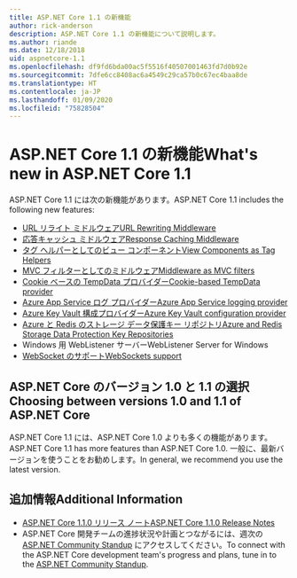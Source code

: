 ```yaml
---
title: ASP.NET Core 1.1 の新機能
author: rick-anderson
description: ASP.NET Core 1.1 の新機能について説明します。
ms.author: riande
ms.date: 12/18/2018
uid: aspnetcore-1.1
ms.openlocfilehash: df9fd6bda00ac5f5516f40507001463fd7d0b92e
ms.sourcegitcommit: 7dfe6cc8408ac6a4549c29ca57b0c67ec4baa8de
ms.translationtype: HT
ms.contentlocale: ja-JP
ms.lasthandoff: 01/09/2020
ms.locfileid: "75828504"
---
```

# <a name="whats-new-in-aspnet-core-11"></a><span data-ttu-id="66778-103">ASP.NET Core 1.1 の新機能</span><span class="sxs-lookup"><span data-stu-id="66778-103">What's new in ASP.NET Core 1.1</span></span>

<span data-ttu-id="66778-104">ASP.NET Core 1.1 には次の新機能があります。</span><span class="sxs-lookup"><span data-stu-id="66778-104">ASP.NET Core 1.1 includes the following new features:</span></span>

- [<span data-ttu-id="66778-105">URL リライト ミドルウェア</span><span class="sxs-lookup"><span data-stu-id="66778-105">URL Rewriting Middleware</span></span>](xref:fundamentals/url-rewriting)
- [<span data-ttu-id="66778-106">応答キャッシュ ミドルウェア</span><span class="sxs-lookup"><span data-stu-id="66778-106">Response Caching Middleware</span></span>](xref:performance/caching/middleware)
- [<span data-ttu-id="66778-107">タグ ヘルパーとしてのビュー コンポーネント</span><span class="sxs-lookup"><span data-stu-id="66778-107">View Components as Tag Helpers</span></span>](xref:mvc/views/view-components#invoking-a-view-component-as-a-tag-helper)
- [<span data-ttu-id="66778-108">MVC フィルターとしてのミドルウェア</span><span class="sxs-lookup"><span data-stu-id="66778-108">Middleware as MVC filters</span></span>](xref:mvc/controllers/filters#using-middleware-in-the-filter-pipeline)
- [<span data-ttu-id="66778-109">Cookie ベースの TempData プロバイダー</span><span class="sxs-lookup"><span data-stu-id="66778-109">Cookie-based TempData provider</span></span>](xref:fundamentals/app-state#tempdata)
- [<span data-ttu-id="66778-110">Azure App Service ログ プロバイダー</span><span class="sxs-lookup"><span data-stu-id="66778-110">Azure App Service logging provider</span></span>](xref:fundamentals/logging/index#azure-app-service-provider)
- [<span data-ttu-id="66778-111">Azure Key Vault 構成プロバイダー</span><span class="sxs-lookup"><span data-stu-id="66778-111">Azure Key Vault configuration provider</span></span>](xref:security/key-vault-configuration)
- [<span data-ttu-id="66778-112">Azure と Redis のストレージ データ保護キー リポジトリ</span><span class="sxs-lookup"><span data-stu-id="66778-112">Azure and Redis Storage Data Protection Key Repositories</span></span>](xref:security/data-protection/implementation/key-storage-providers)
- <span data-ttu-id="66778-113">Windows 用 WebListener サーバー</span><span class="sxs-lookup"><span data-stu-id="66778-113">WebListener Server for Windows</span></span>
- [<span data-ttu-id="66778-114">WebSocket のサポート</span><span class="sxs-lookup"><span data-stu-id="66778-114">WebSockets support</span></span>](xref:fundamentals/websockets)

## <a name="choosing-between-versions-10-and-11-of-aspnet-core"></a><span data-ttu-id="66778-115">ASP.NET Core のバージョン 1.0 と 1.1 の選択</span><span class="sxs-lookup"><span data-stu-id="66778-115">Choosing between versions 1.0 and 1.1 of ASP.NET Core</span></span>

<span data-ttu-id="66778-116">ASP.NET Core 1.1 には、ASP.NET Core 1.0 よりも多くの機能があります。</span><span class="sxs-lookup"><span data-stu-id="66778-116">ASP.NET Core 1.1 has more features than ASP.NET Core 1.0.</span></span> <span data-ttu-id="66778-117">一般に、最新バージョンを使うことをお勧めします。</span><span class="sxs-lookup"><span data-stu-id="66778-117">In general, we recommend you use the latest version.</span></span>

## <a name="additional-information"></a><span data-ttu-id="66778-118">追加情報</span><span class="sxs-lookup"><span data-stu-id="66778-118">Additional Information</span></span>

- [<span data-ttu-id="66778-119">ASP.NET Core 1.1.0 リリース ノート</span><span class="sxs-lookup"><span data-stu-id="66778-119">ASP.NET Core 1.1.0 Release Notes</span></span>](https://github.com/dotnet/aspnetcore/releases/tag/1.1.0)
- <span data-ttu-id="66778-120">ASP.NET Core 開発チームの進捗状況や計画とつながるには、週次の [ASP.NET Community Standup](https://live.asp.net/) にアクセスしてください。</span><span class="sxs-lookup"><span data-stu-id="66778-120">To connect with the ASP.NET Core development team's progress and plans, tune in to the [ASP.NET Community Standup](https://live.asp.net/).</span></span>
